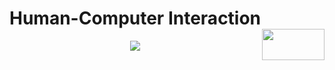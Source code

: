 # Human-Computer Interaction <img align="right" width="100" height="50" src="https://camo.githubusercontent.com/b2029ffe76b249d5bdd72d48611937651db6a96a/68747470733a2f2f692e696d6775722e636f6d2f4c304e4c616a582e706e67">

<p align="center">
  <img src="https://github.com/Ricardo-Esteves/CAN-I-COOK-IT/blob/master/img/logo.png">
</p>

